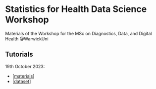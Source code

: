 # Statistics for Health Data Science Workshop

Materials of the Workshop for the MSc on Diagnostics, Data, and Digital Health @WarwickUni 

## Tutorials

19th October 2023:
  * [[materials](https://colab.research.google.com/drive/1FcbtdGuIuwurN3EGpIDyS8xEEiWTmbSj?usp=sharing)]
  * [[dataset](https://physionet.org/content/mimiciii-demo/1.4/)]
